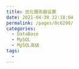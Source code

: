 ```yaml
---
title: 优化服务器设置
date: 2021-04-30 22:18:04
permalink: /pages/0c6298/
categories:
  - DataBase
  - MySQL
  - MySQL高级
tags:
  - 
---
```

